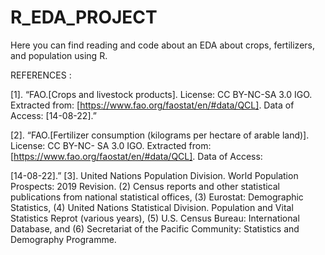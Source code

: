 # R_EDA_PROJECT
Here you can find reading and code about an EDA about crops, fertilizers, and population using R.

REFERENCES :

[1]. “FAO.[Crops and livestock products]. License: CC BY-NC-SA 3.0 IGO. Extracted from:
[https://www.fao.org/faostat/en/#data/QCL]. Data of Access: [14-08-22].”

[2]. “FAO.[Fertilizer consumption (kilograms per hectare of arable land)]. License: CC BY-NC-
SA 3.0 IGO. Extracted from: [https://www.fao.org/faostat/en/#data/QCL]. Data of Access:

[14-08-22].”
[3]. United Nations Population Division. World Population Prospects: 2019 Revision. (2)
Census reports and other statistical publications from national statistical offices, (3)
Eurostat: Demographic Statistics, (4) United Nations Statistical Division. Population and Vital
Statistics Reprot (various years), (5) U.S. Census Bureau: International Database, and (6)
Secretariat of the Pacific Community: Statistics and Demography Programme.


